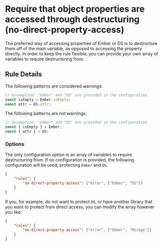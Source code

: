 # Require that object properties are accessed through destructuring (no-direct-property-access)

The preferred way of accessing properties of Ember or DS is to destructure them off of the main variable, as opposed to accessing the property directly.  In order to keep the rule flexible, you can provide your own array of variables to require destructuring from.

## Rule Details

The following patterns are considered warnings:

```javascript
// Assumption: "Ember" and "DS" are provided in the configuration
const isEmpty = Ember.isEmpty;
const attr = DS.attr;
```

The following patterns are not warnings:

```javascript
// Assumption: "Ember" and "DS" are provided in the configuration
const { isEmpty } = Ember;
const { attr } = DS;
```

### Options

The only configuration option is an array of variables to require destructuring from.  If no configuration is provided, the following configuration will be used, protecting `Ember` and `DS`.

```json
{
    "rules": {
        "no-direct-property-access": ["error", ["Ember", "DS"]]
    }
}
```

If you, for example, do not want to protect `DS`, or have another library that you want to protect from direct access, you can modify the array however you like:

```json
{
    "rules": {
        "no-direct-property-access": ["error", ["Ember", "Mirage"]]
    }
}
```
